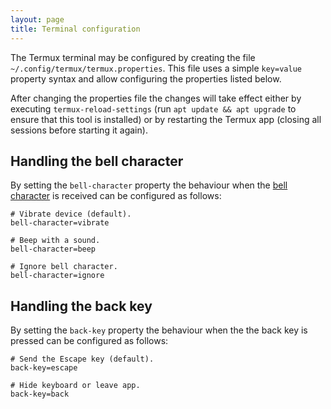 ```yaml
---
layout: page
title: Terminal configuration
---
```


The Termux terminal may be configured by creating the file `~/.config/termux/termux.properties`. This file uses a simple `key=value` property syntax and allow configuring the properties listed below.

After changing the properties file the changes will take effect either by executing `termux-reload-settings` (run `apt update && apt upgrade` to ensure that this tool is installed) or by restarting the Termux app (closing all sessions before starting it again).

Handling the bell character
---------------------------
By setting the `bell-character` property the behaviour when the [bell character](https://en.wikipedia.org/wiki/Bell_character) is received can be configured as follows:

    # Vibrate device (default).
    bell-character=vibrate

    # Beep with a sound.
    bell-character=beep

    # Ignore bell character.
    bell-character=ignore

Handling the back key
---------------------
By setting the `back-key` property the behaviour when the the back key is pressed can be configured as follows:

    # Send the Escape key (default).
    back-key=escape

    # Hide keyboard or leave app.
    back-key=back

